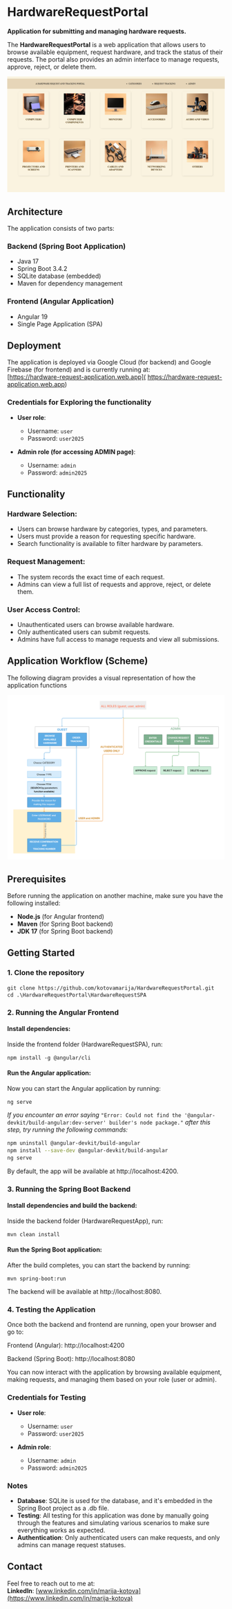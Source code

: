 # HardwareRequestPortal  

**Application for submitting and managing hardware requests.**  

The **HardwareRequestPortal** is a web application that allows users to browse available equipment, request hardware, and track the status of their requests. The portal also provides an admin interface to manage requests, approve, reject, or delete them.  

![Main page screen shot](https://github.com/kotovamarija/HardwareRequestPortal/blob/main/HardwareRequestApp/src/main/resources/static/Main%20page.PNG?raw=true)


## Architecture  

The application consists of two parts:  

### Backend (Spring Boot Application)  
- Java 17  
- Spring Boot 3.4.2  
- SQLite database (embedded)  
- Maven for dependency management  

### Frontend (Angular Application)  
- Angular 19  
- Single Page Application (SPA)  

## Deployment

The application is deployed via Google Cloud (for backend) and Google Firebase (for frontend) and is currently running at:  
[https://hardware-request-application.web.app]( https://hardware-request-application.web.app)

### Credentials for Exploring the functionality

- **User role**:
  - Username: `user`
  - Password: `user2025`

- **Admin role (for accessing ADMIN page)**:
  - Username: `admin`
  - Password: `admin2025`

## Functionality  

### Hardware Selection:  
- Users can browse hardware by categories, types, and parameters.  
- Users must provide a reason for requesting specific hardware.  
- Search functionality is available to filter hardware by parameters.  

### Request Management:  
- The system records the exact time of each request.  
- Admins can view a full list of requests and approve, reject, or delete them.  

### User Access Control:  
- Unauthenticated users can browse available hardware.  
- Only authenticated users can submit requests.  
- Admins have full access to manage requests and view all submissions.  

## Application Workflow (Scheme)  
The following diagram provides a visual representation of how the application functions

![Diagram](https://github.com/kotovamarija/HardwareRequestPortal/blob/main/HardwareRequestApp/src/main/resources/static/diagram.png)

## Prerequisites  

Before running the application on another machine, make sure you have the following installed:  

- **Node.js** (for Angular frontend)  
- **Maven** (for Spring Boot backend)  
- **JDK 17** (for Spring Boot backend)  

## Getting Started  

### 1. Clone the repository  

```
git clone https://github.com/kotovamarija/HardwareRequestPortal.git
cd .\HardwareRequestPortal\HardwareRequestSPA
```

### 2. Running the Angular Frontend

#### Install dependencies:

Inside the frontend folder (HardwareRequestSPA), run:

```
npm install -g @angular/cli
```

#### Run the Angular application:

Now you can start the Angular application by running:

```
ng serve
```
*If you encounter an error saying* `"Error: Could not find the '@angular-devkit/build-angular:dev-server' builder's node package."` *after this step, try running the following commands:*

```sh
npm uninstall @angular-devkit/build-angular
npm install --save-dev @angular-devkit/build-angular
ng serve
```

By default, the app will be available at http://localhost:4200.

### 3. Running the Spring Boot Backend

#### Install dependencies and build the backend:

Inside the backend folder (HardwareRequestApp), run:

```
mvn clean install
```

#### Run the Spring Boot application:

After the build completes, you can start the backend by running:

```
mvn spring-boot:run
```

The backend will be available at http://localhost:8080.

### 4. Testing the Application

Once both the backend and frontend are running, open your browser and go to:

Frontend (Angular): http://localhost:4200

Backend (Spring Boot): http://localhost:8080

You can now interact with the application by browsing available equipment, making requests, and managing them based on your role (user or admin).

### Credentials for Testing

- **User role**:
  - Username: `user`
  - Password: `user2025`

- **Admin role**:
  - Username: `admin`
  - Password: `admin2025`


### Notes

- **Database**: SQLite is used for the database, and it's embedded in the Spring Boot project as a .db file.
- **Testing**: All testing for this application was done by manually going through the features and simulating various scenarios to make sure everything works as expected.
- **Authentication**: Only authenticated users can make requests, and only admins can manage request statuses.


## Contact

Feel free to reach out to me at:  
**LinkedIn**: [www.linkedin.com/in/marija-kotova](https://www.linkedin.com/in/marija-kotova)